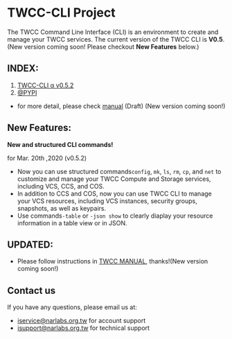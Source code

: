 # TWCC-CLI Project

The TWCC Command Line Interface (CLI) is an environment to create and manage your TWCC services. The current version of the TWCC CLI is **V0.5**. (New version coming soon! Please checkout **New Features** below.)

## INDEX: 
1. [TWCC-CLI α v0.5.2](https://github.com/TW-NCHC/TWCC-CLI/tree/v0.5.2) 
1. [@PYPI](https://pypi.org/project/TWCC-CLI/)

- for more detail, please check [manual](https://man.twcc.ai/@twccdocs/twcc-cli-v05) (Draft) (New version coming soon!)

## New Features:
**New and structured CLI commands!**

for Mar. 20th ,2020 (v0.5.2)
  - Now you can use structured commands`config`, `mk`, `ls`, `rm`, `cp`, and `net` to customize and manage your TWCC Compute and Storage services, including VCS, CCS, and COS.
  - In addition to CCS and COS, now you can use TWCC CLI to manage your VCS resources, including VCS instances, security groups, snapshots, as well as keypairs.
  - Use commands`-table` or `-json show` to clearly diaplay your resource information in a table view or in JSON.

## UPDATED:
- Please follow instructions in [TWCC MANUAL](https://www.twcc.ai/#doc), thanks!(New version coming soon!)

## Contact us
If you have any questions, please email us at: 
- iservice@narlabs.org.tw for account support
- isupport@narlabs.org.tw for technical support
